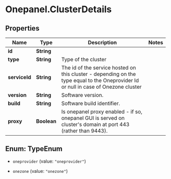 # Onepanel.ClusterDetails

## Properties
Name | Type | Description | Notes
------------ | ------------- | ------------- | -------------
**id** | **String** |  | 
**type** | **String** | Type of the cluster | 
**serviceId** | **String** | The id of the service hosted on this cluster - depending on the type equal to the Oneprovider Id or null in case of Onezone cluster  | 
**version** | **String** | Software version. | 
**build** | **String** | Software build identifier. | 
**proxy** | **Boolean** | Is onepanel proxy enabled - if so, onepanel GUI is served on cluster&#39;s domain at port 443 (rather than 9443).  | 


<a name="TypeEnum"></a>
## Enum: TypeEnum


* `oneprovider` (value: `"oneprovider"`)

* `onezone` (value: `"onezone"`)





